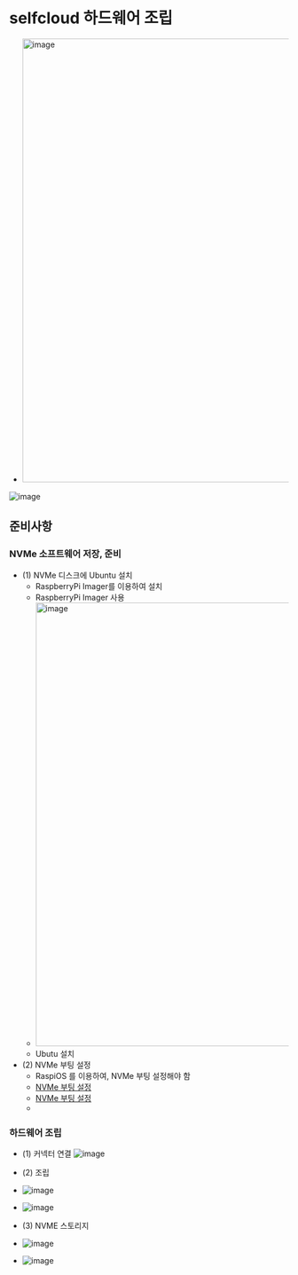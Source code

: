 # selfcloud 하드웨어 조립

- <img width="800" alt="image" src="https://github.com/jeonghoonkang/selfcloud/assets/4180063/fb523df3-e096-4796-82e3-f94d9931376d">
![image](https://github.com/jeonghoonkang/selfcloud/assets/4180063/a9088c86-22a6-474b-ac08-cd082944676b)


## 준비사항

### NVMe 소프트웨어 저장, 준비
- (1) NVMe 디스크에 Ubuntu 설치
  - RaspberryPi Imager를 이용하여 설치
  - RaspberryPi Imager 사용 
  - <img width="800" alt="image" src="https://github.com/jeonghoonkang/selfcloud/assets/4180063/fb523df3-e096-4796-82e3-f94d9931376d">
  - Ubutu 설치
- (2) NVMe 부팅 설정
  - RaspiOS 를 이용하여, NVMe 부팅 설정해야 함
  - <a href="https://github.com/jeonghoonkang/BerePi/tree/master/setup/raspi5#raspi5-nvme-부팅" target="_blank">NVMe 부팅 설정</a>
  - [NVMe 부팅 설정][]
  - [NVMe 부팅 설정]:
<https://github.com/jeonghoonkang/BerePi/tree/master/setup/raspi5#raspi5-nvme-부팅>
  
### 하드웨어 조립 
- (1) 커넥터 연결
![image](https://github.com/jeonghoonkang/selfcloud/assets/4180063/063900fd-a036-47ad-a26e-0eb004157bc7)

- (2) 조립
- ![image](https://github.com/jeonghoonkang/selfcloud/assets/4180063/b713c465-cf68-41a9-8eed-61abfae197af)
- ![image](https://github.com/jeonghoonkang/selfcloud/assets/4180063/d943e763-4328-4668-b06f-16907314aa9b)

- (3) NVME 스토리지
- ![image](https://github.com/jeonghoonkang/selfcloud/assets/4180063/2aca320c-4f36-4bbd-881a-014a2f234b55)
- ![image](https://github.com/jeonghoonkang/selfcloud/assets/4180063/01088db7-1aa0-4906-afa4-01753bf1ded1)


